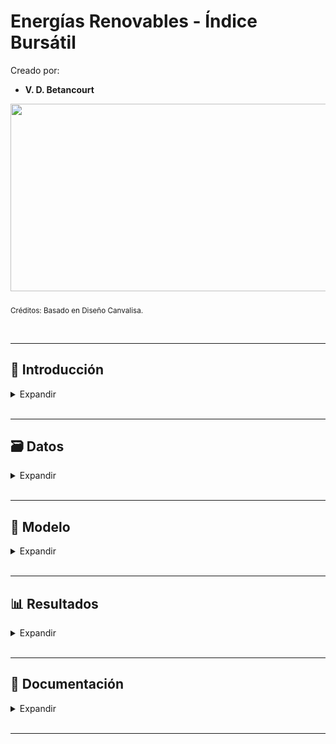 # Energías Renovables - Índice Bursátil

Creado por:

*  **V. D. Betancourt**


<img src="https://github.com/vbleal/Energy/blob/main/zImag/Ban_Energy_Index.gif" width="1000" height="300">

<sub>Créditos: Basado en Diseño Canvalisa.</sub>





<br>

---

## 📃 Introducción


<details>
<summary>Expandir </summary>

<br>


### 📄 Descripción





<br>

### 🎯 Objetivo




  
</details>









<br>

---

## 🗃️ Datos


<details>
<summary>Expandir </summary>

<br>




<br>

### 



<br>

### 





<br>

### 





<br>

### 



  
</details>













<br>

---

## 🧮 Modelo


<details>
<summary>Expandir </summary>

<br>



  
</details>









<br>

---
##  📊 Resultados

<details>
<summary>Expandir </summary>

<br>



<details>
<summary>ANÁLISIS EXPLORATORIO DE DATOS (EDA) </summary>

<br>

### Evolución del Precio ('Close') del Índice


<img src="https://github.com/vbleal/Energy/blob/main/Index/Imag/adxmc_evolution_close.png" width="1000" height="500">



<br>
<br>


### Velas Japonesas 


#### Con Período Semanal

<br>

<img src="https://github.com/vbleal/Energy/blob/main/Index/Imag/adxmc_candle_weekly.png" width="500" height="400">


<br>
<br>

#### Últimos Meses

<br>

<img src="https://github.com/vbleal/Energy/blob/main/Index/Imag/adxmc_candle_last_months.png" width="500" height="400">


<br>
<br>

#### Gráfico de Línea

<br>

<img src="https://github.com/vbleal/Energy/blob/main/Index/Imag/adxmc_candle_line.png" width="500" height="400">






<br>
<br>

### Gráficos KDE


<br>

#### Distribución 

<br>
<img src="" width="500" height="300">




<br>

#### Distribución 

<br>
<img src="" width="500" height="300">






<br>
<br>

### Lineplots

<br>

#### Tendencia 

<br>
<img src="" width="500" height="300">



<br>

#### Tendencia 

<br>
<img src="" width="500" height="300">






<br>
<br>

### Heatmap

<br>

#### Correlaciones

<br>
<img src="" width="500" height="300">




<br>

#### Correlaciones Positivas

<br>
<img src="" width="500" height="300">




<br>

#### Correlaciones Negativas

<br>
<img src="" width="500" height="300">






</details>





<br>


<details>
<summary>RIESGO DE MERCADO </summary>

<br>

### Evolución 


<img src="" width="350" height="1000">






<br>
<br>

### .

<br>
<img src="" width="500" height="300">




<br>
<br>


### Gráficos KDE


#### Distribución .

<br>
<img src="" width="500" height="300">

<br>

#### Distribución .

<br>
<img src="" width="500" height="300">



<br>

#### Distribución .

<br>
<img src="" width="500" height="300">




</details>

<br>
<br>


<details>
<summary>PROYECCIONES </summary>

<br>


### 🔮 Predicciones Pasadas

<br>
<img src="" width="500" height="300">





<br>


### 🔮 Predicciones Futuras

<br>
<img src="" width="500" height="300">









</details>

  
</details>








<br>

---
## 💼 Documentación


<details>
<summary>Expandir </summary>

<br>

<details>
<summary>Reporte </summary>

<br>

*  [Reporte PDF con Código](https://github.com/vbleal/Energy/blob/main/Index/Doc/Energ%C3%ADas%20Renovables%20-%20%C3%8Dndice.pdf)

<br>







</details>

</details>
















<br>

---


